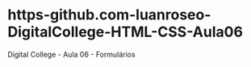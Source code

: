 # https-github.com-luanroseo-DigitalCollege-HTML-CSS-Aula06
Digital College - Aula 06 - Formulários
